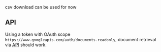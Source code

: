 csv download can be used for now

## API

Using a token with OAuth scope `https://www.googleapis.com/auth/documents.readonly`, document retrieval via [API](https://developers.google.com/docs/api/reference/rest/v1/documents/get) should work.
